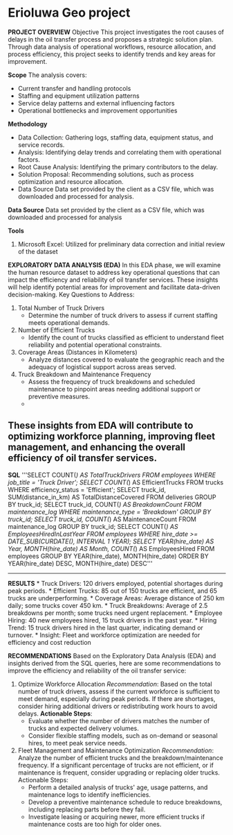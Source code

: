 # Erioluwa Geo project 

**PROJECT OVERVIEW** 
Objective This project investigates the root causes of delays in the oil transfer process and proposes a strategic solution plan. Through data analysis of operational workflows, resource allocation, and process efficiency, this project seeks to identify trends and key areas for improvement.

**Scope**
The analysis covers:
* Current transfer and handling protocols
* Staffing and equipment utilization patterns
* Service delay patterns and external influencing factors
* Operational bottlenecks and improvement opportunities

**Methodology**
* Data Collection: Gathering logs, staffing data, equipment status, and service records.
* Analysis: Identifying delay trends and correlating them with operational factors.
* Root Cause Analysis: Identifying the primary contributors to the delay.
* Solution Proposal: Recommending solutions, such as process optimization and resource allocation.
* Data Source Data set provided by the client as a CSV file, which was downloaded and processed for analysis.

**Data Source** 
Data set provided by the client as a CSV file, which was downloaded and processed for analysis

**Tools**
1. Microsoft Excel: Utilized for preliminary data correction and initial review of the dataset
   
**EXPLORATORY DATA ANALYSIS (EDA)**
In this EDA phase, we will examine the human resource dataset to address key operational questions that can impact the efficiency and reliability of oil transfer services. These insights will help identify potential areas for improvement and facilitate data-driven decision-making. Key Questions to Address:
1. Total Number of Truck Drivers
     * Determine the number of truck drivers to assess if current staffing meets operational demands.
2. Number of Efficient Trucks
     * Identify the count of trucks classified as efficient to understand fleet reliability and potential operational constraints.
3. Coverage Areas (Distances in Kilometers)
     * Analyze distances covered to evaluate the geographic reach and the adequacy of logistical support across areas served.
4. Truck Breakdown and Maintenance Frequency
     * Assess the frequency of truck breakdowns and scheduled maintenance to pinpoint areas needing additional support or preventive measures.
     * 
These insights from EDA will contribute to optimizing workforce planning, improving fleet management, and enhancing the overall efficiency of oil transfer services.
---

__SQL__
'''SELECT COUNT(*) AS TotalTruckDrivers
FROM employees
WHERE job_title = 'Truck Driver';
SELECT COUNT(*) AS EfficientTrucks FROM trucks WHERE efficiency_status = 'Efficient';
SELECT truck_id, SUM(distance_in_km) AS TotalDistanceCovered FROM deliveries GROUP BY truck_id;
SELECT truck_id, COUNT(*) AS BreakdownCount FROM maintenance_log WHERE maintenance_type = 'Breakdown' GROUP BY truck_id;
SELECT truck_id, COUNT(*) AS MaintenanceCount FROM maintenance_log GROUP BY truck_id;
SELECT COUNT(*) AS EmployeesHiredInLastYear FROM employees WHERE hire_date >= DATE_SUB(CURDATE(), INTERVAL 1 YEAR);
SELECT YEAR(hire_date) AS Year, MONTH(hire_date) AS Month, COUNT(*) AS EmployeesHired FROM employees GROUP BY YEAR(hire_date), MONTH(hire_date) ORDER BY YEAR(hire_date) DESC, MONTH(hire_date) DESC'''

---

**RESULTS**
     * Truck Drivers: 120 drivers employed, potential shortages during peak periods.
     * Efficient Trucks: 85 out of 150 trucks are efficient, and 65 trucks are underperforming.
     * Coverage Areas: Average distance of 250 km daily; some trucks cover 450 km.
     * Truck Breakdowns: Average of 2.5 breakdowns per month; some trucks need urgent replacement.
     * Employee Hiring: 40 new employees hired, 15 truck drivers in the past year.
     * Hiring Trend: 15 truck drivers hired in the last quarter, indicating demand or turnover.
     * Insight: Fleet and workforce optimization are needed for efficiency and cost reduction

**RECOMMENDATIONS**
Based on the Exploratory Data Analysis (EDA) and insights derived from the SQL queries, here are some recommendations to improve the efficiency and reliability of the oil transfer service:
1. Optimize Workforce Allocation
*Recommendation*: Based on the total number of truck drivers, assess if the current workforce is sufficient to meet demand, especially during peak periods. If there are shortages, consider hiring additional drivers or redistributing work hours to avoid delays.
   **Actionable Steps**:
   * Evaluate whether the number of drivers matches the number of trucks and expected delivery volumes.
   * Consider flexible staffing models, such as on-demand or seasonal hires, to meet peak service needs.
2. Fleet Management and Maintenance Optimization
*Recommendation*: Analyze the number of efficient trucks and the breakdown/maintenance frequency. If a significant percentage of trucks are not efficient, or if maintenance is frequent, consider upgrading or replacing older trucks. Actionable Steps:
   * Perform a detailed analysis of trucks' age, usage patterns, and maintenance logs to identify inefficiencies.
   * Develop a preventive maintenance schedule to reduce breakdowns, including replacing parts before they fail.
   * Investigate leasing or acquiring newer, more efficient trucks if maintenance costs are too high for older ones.
  
   
